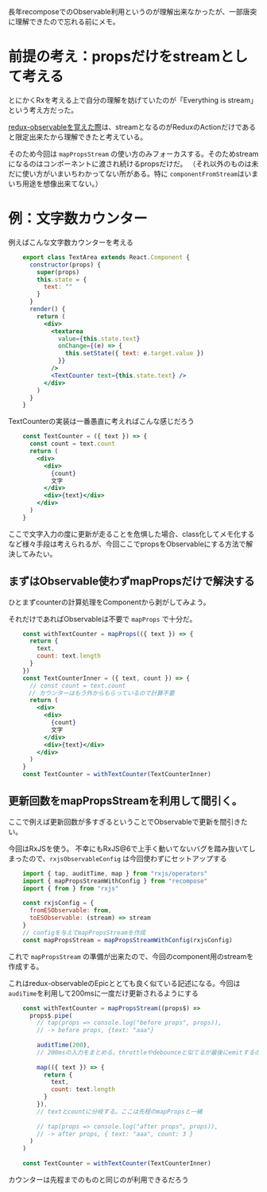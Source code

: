 長年recomposeでのObservable利用というのが理解出来なかったが、一部唐突に理解できたので忘れる前にメモ。

# 前提の考え：propsだけをstreamとして考える

とにかくRxを考える上で自分の理解を妨げていたのが「Everything is stream」という考え方だった。

[redux-observableを覚えた際](https://medium.com/@terrierscript/redux-observable%E3%82%92%E9%80%9A%E3%81%98%E3%81%A6rx%E3%82%92%E5%AD%A6%E3%82%93%E3%81%A0%E8%A9%B1-e9eadc75161d)は、streamとなるのがReduxのActionだけであると限定出来たから理解できたと考えている。

そのため今回は `mapPropsStream` の使い方のみフォーカスする。そのためstreamになるのはコンポーネントに渡され続けるpropsだけだ。
（それ以外のものは未だに使い方がいまいちわかってない所がある。特に `componentFromStream`はいまいち用途を想像出来てない。）

# 例：文字数カウンター

例えばこんな文字数カウンターを考える

```jsx
    export class TextArea extends React.Component {
      constructor(props) {
        super(props)
        this.state = {
          text: ""
        }
      }
      render() {
        return (
          <div>
            <textarea
              value={this.state.text}
              onChange={(e) => {
                this.setState({ text: e.target.value })
              }}
            />
            <TextCounter text={this.state.text} />
          </div>
        )
      }
    }
```

TextCounterの実装は一番愚直に考えればこんな感じだろう

```jsx
    const TextCounter = ({ text }) => {
      const count = text.count
      return (
        <div>
          <div>
            {count}
            文字
          </div>
          <div>{text}</div>
        </div>
      )
    }
```

ここで文字入力の度に更新が走ることを危惧した場合、class化してメモ化するなど様々手段は考えられるが、今回ここでpropsをObservableにする方法で解決してみたい。

## まずはObservable使わずmapPropsだけで解決する

ひとまずcounterの計算処理をComponentから剥がしてみよう。

それだけであればObservableは不要で `mapProps` で十分だ。

```jsx
    const withTextCounter = mapProps(({ text }) => {
      return {
        text,
        count: text.length
      }
    })
    const TextCounterInner = ({ text, count }) => {
      // const count = text.count
    　// カウンターはもう外からもらっているので計算不要
      return (
        <div>
          <div>
            {count}
            文字
          </div>
          <div>{text}</div>
        </div>
      )
    }
    const TextCounter = withTextCounter(TextCounterInner)
```

## 更新回数をmapPropsStreamを利用して間引く。

ここで例えば更新回数が多すぎるということでObservableで更新を間引きたい。

今回はRxJSを使う。
不幸にもRxJS@6で上手く動いてないバグを踏み抜いてしまったので、`rxjsObservableConfig`  は今回使わずにセットアップする

```js
    import { tap, auditTime, map } from "rxjs/operators"
    import { mapPropsStreamWithConfig } from "recompose"
    import { from } from "rxjs"
    
    const rxjsConfig = {
      fromESObservable: from,
      toESObservable: (stream) => stream
    }
    // configを与えてmapPropsStreamを作成
    const mapPropsStream = mapPropsStreamWithConfig(rxjsConfig)
```

これで `mapPropsStream` の準備が出来たので、今回のcomponent用のstreamを作成する。

これはredux-observableのEpicととても良く似ている記述になる。今回は `audiTime`を利用して200msに一度だけ更新されるようにする

```js
    const withTextCounter = mapPropsStream((props$) =>
      props$.pipe(
        // tap(props => console.log("before props", props)), 
        // -> before props, {text: "aaa"}
    
        auditTime(200), 
        // 200msの入力をまとめる。throttleやdebounceと似てるが最後にemitするので一番都合が良い
    
        map(({ text }) => {
          return {
            text,
            count: text.length
          }
        }),
        // textとcountに分岐する。ここは先程のmapPropsと一緒
    
        // tap(props => console.log("after props", props)),
        // -> after props, { text: "aaa", count: 3 }
      )
    )
    
    const TextCounter = withTextCounter(TextCounterInner)
```

カウンターは先程までのものと同じのが利用できるだろう
